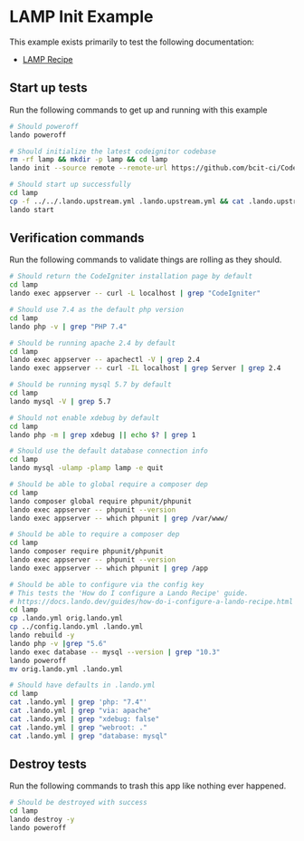 # LAMP Init Example

This example exists primarily to test the following documentation:

* [LAMP Recipe](https://docs.devwithlando.io/tutorials/lamp.html)

## Start up tests

Run the following commands to get up and running with this example

```bash
# Should poweroff
lando poweroff

# Should initialize the latest codeignitor codebase
rm -rf lamp && mkdir -p lamp && cd lamp
lando init --source remote --remote-url https://github.com/bcit-ci/CodeIgniter/archive/3.1.13.tar.gz --remote-options="--strip-components 1" --recipe lamp --webroot . --name lando-lamp --option composer_version=1.10.1

# Should start up successfully
cd lamp
cp -f ../../.lando.upstream.yml .lando.upstream.yml && cat .lando.upstream.yml
lando start
```

## Verification commands

Run the following commands to validate things are rolling as they should.

```bash
# Should return the CodeIgniter installation page by default
cd lamp
lando exec appserver -- curl -L localhost | grep "CodeIgniter"

# Should use 7.4 as the default php version
cd lamp
lando php -v | grep "PHP 7.4"

# Should be running apache 2.4 by default
cd lamp
lando exec appserver -- apachectl -V | grep 2.4
lando exec appserver -- curl -IL localhost | grep Server | grep 2.4

# Should be running mysql 5.7 by default
cd lamp
lando mysql -V | grep 5.7

# Should not enable xdebug by default
cd lamp
lando php -m | grep xdebug || echo $? | grep 1

# Should use the default database connection info
cd lamp
lando mysql -ulamp -plamp lamp -e quit

# Should be able to global require a composer dep
cd lamp
lando composer global require phpunit/phpunit
lando exec appserver -- phpunit --version
lando exec appserver -- which phpunit | grep /var/www/

# Should be able to require a composer dep
cd lamp
lando composer require phpunit/phpunit
lando exec appserver -- phpunit --version
lando exec appserver -- which phpunit | grep /app

# Should be able to configure via the config key
# This tests the 'How do I configure a Lando Recipe' guide.
# https://docs.lando.dev/guides/how-do-i-configure-a-lando-recipe.html
cd lamp
cp .lando.yml orig.lando.yml
cp ../config.lando.yml .lando.yml
lando rebuild -y
lando php -v |grep "5.6"
lando exec database -- mysql --version | grep "10.3"
lando poweroff
mv orig.lando.yml .lando.yml

# Should have defaults in .lando.yml
cd lamp
cat .lando.yml | grep 'php: "7.4"'
cat .lando.yml | grep "via: apache"
cat .lando.yml | grep "xdebug: false"
cat .lando.yml | grep "webroot: ."
cat .lando.yml | grep "database: mysql"
```

## Destroy tests

Run the following commands to trash this app like nothing ever happened.

```bash
# Should be destroyed with success
cd lamp
lando destroy -y
lando poweroff
```
